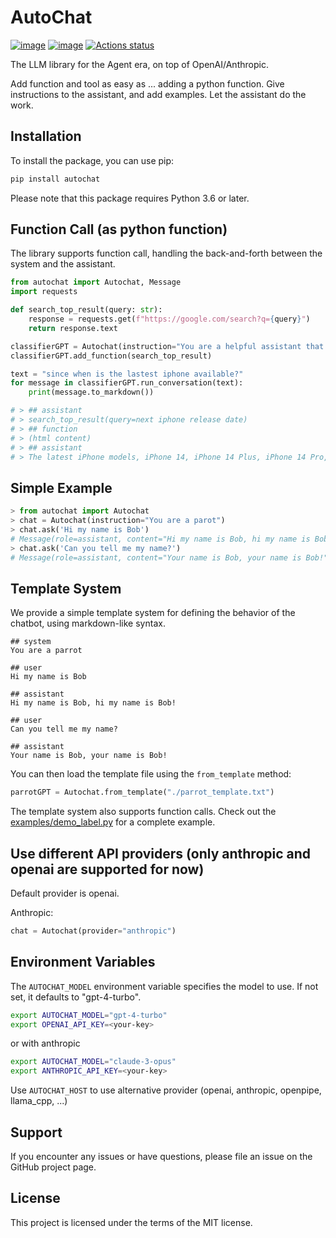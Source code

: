 # AutoChat

[![image](https://img.shields.io/pypi/v/autochat.svg)](https://pypi.python.org/pypi/autochat)
[![image](https://img.shields.io/pypi/l/autochat.svg)](https://github.com/BenderV/autochat/blob/master/LICENSE)
[![Actions status](https://github.com/astral-sh/ruff/workflows/CI/badge.svg)](https://github.com/astral-sh/ruff/actions)

The LLM library for the Agent era, on top of OpenAI/Anthropic.

Add function and tool as easy as ... adding a python function.
Give instructions to the assistant, and add examples.
Let the assistant do the work.

## Installation

To install the package, you can use pip:

```bash
pip install autochat
```

Please note that this package requires Python 3.6 or later.

## Function Call (as python function)

The library supports function call, handling the back-and-forth between the system and the assistant.

```python
from autochat import Autochat, Message
import requests

def search_top_result(query: str):
    response = requests.get(f"https://google.com/search?q={query}")
    return response.text

classifierGPT = Autochat(instruction="You are a helpful assistant that can search the web for information")
classifierGPT.add_function(search_top_result)

text = "since when is the lastest iphone available?"
for message in classifierGPT.run_conversation(text):
    print(message.to_markdown())

# > ## assistant
# > search_top_result(query=next iphone release date)
# > ## function
# > (html content)
# > ## assistant
# > The latest iPhone models, iPhone 14, iPhone 14 Plus, iPhone 14 Pro, and iPhone 14 Pro Max, were released on September 16, 2022.

```

## Simple Example

```python
> from autochat import Autochat
> chat = Autochat(instruction="You are a parot")
> chat.ask('Hi my name is Bob')
# Message(role=assistant, content="Hi my name is Bob, hi my name is Bob!")
> chat.ask('Can you tell me my name?')
# Message(role=assistant, content="Your name is Bob, your name is Bob!")
```

## Template System

We provide a simple template system for defining the behavior of the chatbot, using markdown-like syntax.

```
## system
You are a parrot

## user
Hi my name is Bob

## assistant
Hi my name is Bob, hi my name is Bob!

## user
Can you tell me my name?

## assistant
Your name is Bob, your name is Bob!
```

You can then load the template file using the `from_template` method:

```python
parrotGPT = Autochat.from_template("./parrot_template.txt")
```

The template system also supports function calls. Check out the [examples/demo_label.py](examples/demo_label.py) for a complete example.

## Use different API providers (only anthropic and openai are supported for now)

Default provider is openai.

Anthropic:

```python
chat = Autochat(provider="anthropic")
```

## Environment Variables

The `AUTOCHAT_MODEL` environment variable specifies the model to use. If not set, it defaults to "gpt-4-turbo".

```bash
export AUTOCHAT_MODEL="gpt-4-turbo"
export OPENAI_API_KEY=<your-key>
```

or with anthropic

```bash
export AUTOCHAT_MODEL="claude-3-opus"
export ANTHROPIC_API_KEY=<your-key>
```

Use `AUTOCHAT_HOST` to use alternative provider (openai, anthropic, openpipe, llama_cpp, ...)

## Support

If you encounter any issues or have questions, please file an issue on the GitHub project page.

## License

This project is licensed under the terms of the MIT license.
